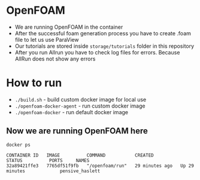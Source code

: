 # OpenFOAM
- We are running OpenFOAM in the container
- After the successful foam generation process you have to create <FOAMNAME>.foam file to let us use ParaView
- Our tutorials are stored inside `storage/tutorials` folder in this repository 
- After you run Allrun you have to check log files for errors. Because AllRun does not show any errors
# How to run
- `./build.sh` - build custom docker image for local use
- `./openfoam-docker-agent` - run custom docker image 
- `./openfoam-docker` - run default docker image

## Now we are running OpenFOAM here
`docker ps`

```shell
CONTAINER ID   IMAGE          COMMAND           CREATED          STATUS          PORTS     NAMES
32a89421ffe3   7765df51f9fb   "/openfoam/run"   29 minutes ago   Up 29 minutes             pensive_haslett
```
